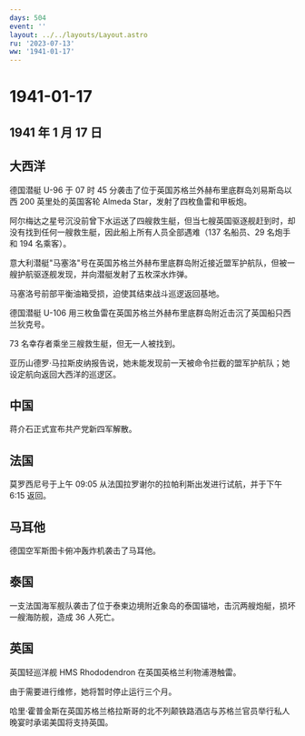 ```yaml
---
days: 504
event: ''
layout: ../../layouts/Layout.astro
ru: '2023-07-13'
ww: '1941-01-17'
---
```


# 1941-01-17

## 1941 年 1 月 17 日

## 大西洋

德国潜艇 U-96 于 07 时 45
分袭击了位于英国苏格兰外赫布里底群岛刘易斯岛以西 200 英里处的英国客轮
Almeda Star，发射了四枚鱼雷和甲板炮。

阿尔梅达之星号沉没前曾下水运送了四艘救生艇，但当七艘英国驱逐舰赶到时，却没有找到任何一艘救生艇，因此船上所有人员全部遇难（137
名船员、29 名炮手和 194 名乘客）。

意大利潜艇"马塞洛"号在英国苏格兰外赫布里底群岛附近接近盟军护航队，但被一艘护航驱逐舰发现，并向潜艇发射了五枚深水炸弹。

马塞洛号前部平衡油箱受损，迫使其结束战斗巡逻返回基地。

德国潜艇 U-106
用三枚鱼雷在英国苏格兰外赫布里底群岛附近击沉了英国船只西兰狄克号。

73 名幸存者乘坐三艘救生艇，但无一人被找到。

亚历山德罗·马拉斯皮纳报告说，她未能发现前一天被命令拦截的盟军护航队；她设定航向返回大西洋的巡逻区。

## 中国

蒋介石正式宣布共产党新四军解散。

## 法国

莫罗西尼号于上午 09:05 从法国拉罗谢尔的拉帕利斯出发进行试航，并于下午
6:15 返回。

## 马耳他

德国空军斯图卡俯冲轰炸机袭击了马耳他。

## 泰国

一支法国海军舰队袭击了位于泰柬边境附近象岛的泰国锚地，击沉两艘炮艇，损坏一艘海防舰，造成
36 人死亡。

## 英国

英国轻巡洋舰 HMS Rhododendron 在英国英格兰利物浦港触雷。

由于需要进行维修，她将暂时停止运行三个月。

哈里·霍普金斯在英国苏格兰格拉斯哥的北不列颠铁路酒店与苏格兰官员举行私人晚宴时承诺美国将支持英国。